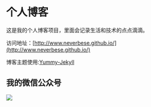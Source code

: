 # 个人博客

这是我的个人博客项目，里面会记录生活和技术的点点滴滴。


访问地址：[http://www.neverbese.github.io/](http://www.neverbese.github.io/)


博客主题使用:[Yummy-Jekyll](https://github.com/DONGChuan/Yummy-Jekyll)


## 我的微信公众号

![](http://www.ityouknow.com/assets/images/keeppuresmile_430.jpg)
